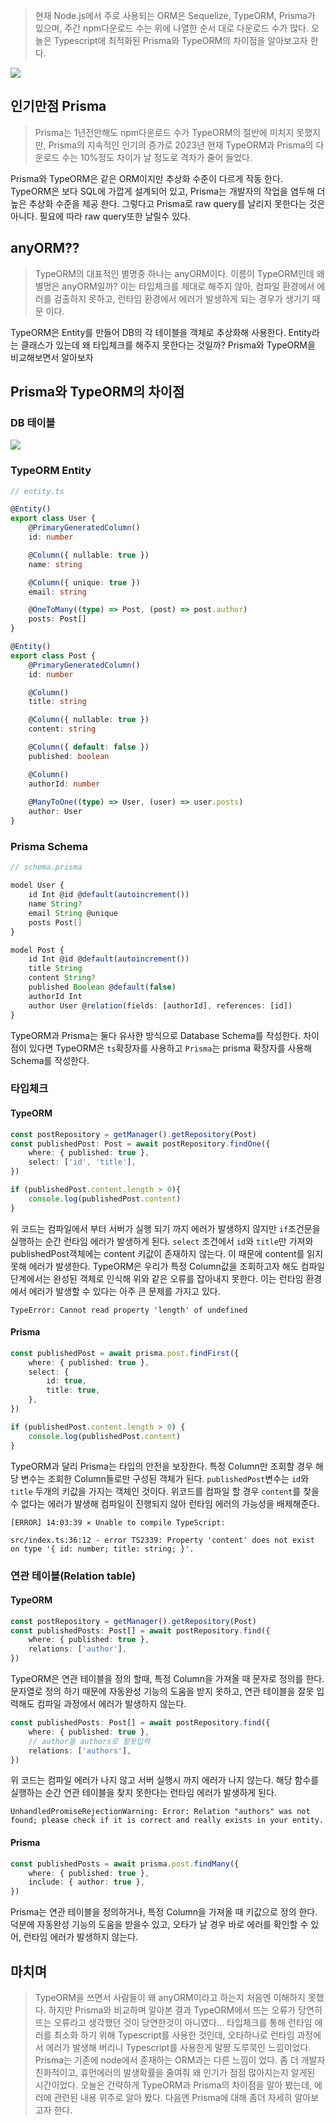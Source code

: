>현재 Node.js에서 주로 사용되는 ORM은 Sequelize, TypeORM, Prisma가 있으며, 주간 npm다운로드 수는 위에 나열한 순서 대로 다운로드 수가 많다.
>오늘은 Typescript에 최적화된 Prisma와 TypeORM의 차이점을 알아보고자 한다.

![](https://velog.velcdn.com/images/kisuk623/post/e2d24fd0-8a87-4d3b-9e94-e1f15225523d/image.png)


## 인기만점 Prisma

>Prisma는 1년전만해도 npm다운로드 수가  TypeORM의 절반에 미치지 못했지만, Prisma의 지속적인 인기의 증가로 2023년 현재 TypeORM과 Prisma의 다운로드 수는 10%정도 차이가 날 정도로 격차가 줄어 들었다.

Prisma와 TypeORM은 같은 ORM이지만 추상화 수준이 다르게 작동 한다. TypeORM은 보다 SQL에 가깝게 설계되어 있고, Prisma는 개발자의 작업을 염두해 더 높은 추상화 수준을 제공 한다.
그렇다고 Prisma로 raw query를 날리지 못한다는 것은 아니다. 필요에 따라 raw query또한 날릴수 있다.

## anyORM??

>TypeORM의 대표적인 별명중 하나는 anyORM이다.
>이름이 TypeORM인데 왜 별명은 anyORM일까? 이는 타입체크를 제대로 해주지 않아, 컴파일 환경에서 에러를 검출하지 못하고, 런타임 환경에서 에러가 발생하게 되는 경우가 생기기 때문 이다.

TypeORM은 Entity를 만들어 DB의 각 테이블을 객체로 추상화해 사용한다. Entity라는 클래스가 있는데 왜 타입체크를 해주지 못한다는 것일까? Prisma와 TypeORM을 비교해보면서 알아보자

## Prisma와 TypeORM의 차이점

### DB 테이블

![](https://velog.velcdn.com/images/kisuk623/post/abf498f8-fea5-4299-8ca7-ad9cf041bc62/image.png)


### TypeORM Entity

```ts
// entity.ts

@Entity()
export class User {
	@PrimaryGeneratedColumn()
	id: number

	@Column({ nullable: true })
	name: string

	@Column({ unique: true })
	email: string

	@OneToMany((type) => Post, (post) => post.author)
	posts: Post[]
}

@Entity()
export class Post {
	@PrimaryGeneratedColumn()
	id: number

	@Column()
	title: string

	@Column({ nullable: true })
	content: string

	@Column({ default: false })
	published: boolean

	@Column()
	authorId: number
	
	@ManyToOne((type) => User, (user) => user.posts)
	author: User
}
```


### Prisma Schema

```ts
// schema.prisma

model User {
	id Int @id @default(autoincrement())
	name String?
	email String @unique
	posts Post[]
}

model Post {
	id Int @id @default(autoincrement())
	title String
	content String?
	published Boolean @default(false)
	authorId Int
	author User @relation(fields: [authorId], references: [id])
}
```

TypeORM과 Prisma는 둘다 유사한 방식으로 Database Schema를 작성한다. 차이점이 있다면 TypeORM은 `ts`확장자를 사용하고 `Prisma`는 prisma 확장자를 사용해 Schema를 작성한다.

### 타입체크

#### TypeORM

```ts
const postRepository = getManager().getRepository(Post)
const publishedPost: Post = await postRepository.findOne({
	where: { published: true },
	select: ['id', 'title'],
})

if (publishedPost.content.length > 0){
	console.log(publishedPost.content)
}
```

위 코드는 컴파일에서 부터 서버가 실행 되기 까지 에러가 발생하지 않지만 `if`조건문을 실행하는 순간 런타임 에러가 발생하게 된다.
`select` 조건에서 `id`와 `title`만 가져와 publishedPost객체에는 content 키값이 존재하지 않는다. 이 때문에 content를 읽지 못해 에러가 발생한다.
TypeORM은 우리가 특정 Column값을 조회하고자 해도 컴파일 단계에서는 완성된 객체로 인식해 위와 같은 오류를 잡아내지 못한다. 이는 런타임 환경에서 에러가 발생할 수 있다는 아주 큰 문제를 가지고 있다.

```node
TypeError: Cannot read property 'length' of undefined
```

#### Prisma

```ts
const publishedPost = await prisma.post.findFirst({
	where: { published: true },
	select: {
		id: true,
		title: true,
	},
})

if (publishedPost.content.length > 0) {
	console.log(publishedPost.content)
}
```

TypeORM과 달리 Prisma는 타입의 안전을 보장한다. 특정 Column만 조회할 경우 해당 변수는 조회한 Column들로만 구성된 객체가 된다.
`publishedPost`변수는 `id`와 `title` 두개의 키값을 가지는 객체인 것이다.
위코드를 컴파일 할 경우 `content`를 찾을수 없다는 에러가 발생해 컴파일이 진행되지 않아 런타임 에러의 가능성을 배제해준다.

```node
[ERROR] 14:03:39 ⨯ Unable to compile TypeScript:

src/index.ts:36:12 - error TS2339: Property 'content' does not exist on type '{ id: number; title: string; }'.
```


### 연관 테이블(Relation table)

#### TypeORM

```ts
const postRepository = getManager().getRepository(Post)
const publishedPosts: Post[] = await postRepository.find({
	where: { published: true },
	relations: ['author'],
})
```

TypeORM은 연관 테이블을 정의 할때, 특정 Column을 가져올 때 문자로 정의를 한다. 문자열로 정의 하기 때문에 자동완성 기능의 도움을 받지 못하고, 연관 테이블을 잘못 입력해도 컴파일 과정에서 에러가 발생하지 않는다.

```ts
const publishedPosts: Post[] = await postRepository.find({
	where: { published: true },
	// author을 authors로 잘못입력
	relations: ['authors'],
})
```

위 코드는 컴파일 에러가 나지 않고 서버 실행시 까지 에러가 나지 않는다.
해당 함수를 실행하는 순간 연관 테이블을 찾지 못한다는 런타임 에러가 발생하게 된다.

```node
UnhandledPromiseRejectionWarning: Error: Relation "authors" was not found; please check if it is correct and really exists in your entity.
```


#### Prisma

```ts
const publishedPosts = await prisma.post.findMany({
	where: { published: true },
	include: { author: true },
})
```

Prisma는 연관 테이블을 정의하거나, 특정 Column을 가져올 때 키값으로 정의 한다. 덕분에 자동완성 기능의 도움을 받을수 있고, 오타가 날 경우 바로 에러를 확인할 수 있어, 런타임 에러가 발생하지 않는다.


## 마치며
>TypeORM을 쓰면서 사람들이 왜 anyORM이라고 하는지 처음엔 이해하지 못했다.
>하지만 Prisma와 비교하며 알아본 결과 TypeORM에서 뜨는 오류가 당연히 뜨는 오류라고 생각했던 것이 당연한것이 아니였다... 
>타입체크를 통해 런타임 에러를 최소화 하기 위해 Typescript를 사용한 것인데, 오타하나로 런타임 과정에서 에러가 발생해 버리니 Typescript를 사용한게 말짱 도루묵인 느낌이었다.
>Prisma는 기존에 node에서 존재하는 ORM과는 다른 느낌이 었다. 좀 더 개발자 친화적이고, 휴먼에러의 발생확률을 줄여줘 왜 인기가 점점 많아지는지 알게된 시간이었다.
>오늘은 간략하게 TypeORM과 Prisma의 차이점을 알아 봤는데, 에러에 관련된 내용 위주로 알아 봤다. 다음엔 Prisma에 대해 좀더 자세히 알아보고자 한다.